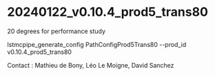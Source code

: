 # 20240122_v0.10.4_prod5_trans80

20 degrees for performance study

lstmcpipe_generate_config PathConfigProd5Trans80 --prod_id v0.10.4_prod5_trans80

Contact : Mathieu de Bony, Léo Le Moigne, David Sanchez


